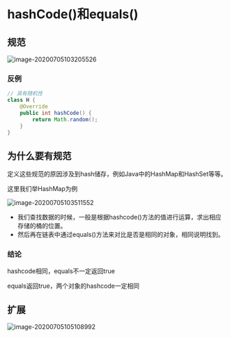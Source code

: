 # hashCode()和equals()

## 规范

![image-20200705103205526](http://img.fosuchao.com/image-20200705103205526.png)

### 反例

```java
// 具有随机性
class H {
	@Override
	public int hashCode() {
		return Math.random();
	}
}
```

## 为什么要有规范

定义这些规范的原因涉及到hash储存，例如Java中的HashMap和HashSet等等。

这里我们举HashMap为例

![image-20200705103511552](http://img.fosuchao.com/image-20200705103511552.png)

- 我们查找数据的时候，一般是根据hashcode()方法的值进行运算，求出相应存储的桶的位置。
- 然后再在链表中通过equals()方法来对比是否是相同的对象，相同说明找到。

### 结论

hashcode相同，equals不一定返回true

equals返回true，两个对象的hashcode一定相同

## 扩展

![image-20200705105108992](http://img.fosuchao.com/image-20200705105108992.png)